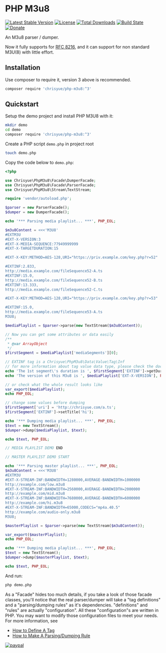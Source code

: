 PHP M3u8
========

[![Latest Stable Version](https://poser.pugx.org/chrisyue/php-m3u8/v/stable)](https://packagist.org/packages/chrisyue/php-m3u8)
[![License](https://poser.pugx.org/chrisyue/php-m3u8/license)](https://packagist.org/packages/chrisyue/php-m3u8)
[![Total Downloads](https://poser.pugx.org/chrisyue/php-m3u8/downloads)](https://packagist.org/packages/chrisyue/php-m3u8)
[![Build State](https://api.travis-ci.com/chrisyue/php-m3u8.svg?branch=master)](https://travis-ci.com/chrisyue/php-m3u8)
[![Donate](https://img.shields.io/badge/Donate-PayPal-green.svg)](https://www.paypal.com/cgi-bin/webscr?cmd=_donations&business=blizzchris@gmail.com&lc=US&item_name=Donation+for+PHP-M3U8&no_note=0&cn=&currency_code=USD&bn=PP-DonationsBF:btn_donateCC_LG.gif:NonHosted)

An M3u8 parser / dumper.

Now it fully supports for [RFC 8216](docs/supported-tags.md), and
it can support for non standard M3U(8) with little effort.

Installation
------------

Use composer to require it, version 3 above is recommended.

```bash
composer require 'chrisyue/php-m3u8:^3'
```

Quickstart
----------

Setup the demo project and install PHP M3U8 with it:

```bash
mkdir demo
cd demo
composer require 'chrisyue/php-m3u8:^3'
```

Create a PHP script `demo.php` in project root

```bash
touch demo.php
```

Copy the code below to `demo.php`:

```php
<?php

use Chrisyue\PhpM3u8\Facade\DumperFacade;
use Chrisyue\PhpM3u8\Facade\ParserFacade;
use Chrisyue\PhpM3u8\Stream\TextStream;

require 'vendor/autoload.php';

$parser = new ParserFacade();
$dumper = new DumperFacade();

echo '*** Parsing media playlist... ***', PHP_EOL;

$m3u8Content = <<<'M3U8'
#EXTM3U
#EXT-X-VERSION:3
#EXT-X-MEDIA-SEQUENCE:77949999999
#EXT-X-TARGETDURATION:15

#EXT-X-KEY:METHOD=AES-128,URI="https://priv.example.com/key.php?r=52"

#EXTINF:2.833,
http://media.example.com/fileSequence52-A.ts
#EXTINF:15.0,
http://media.example.com/fileSequence52-B.ts
#EXTINF:13.333,
http://media.example.com/fileSequence52-C.ts

#EXT-X-KEY:METHOD=AES-128,URI="https://priv.example.com/key.php?r=53"

#EXTINF:15.0,
http://media.example.com/fileSequence53-A.ts
M3U8;

$mediaPlaylist = $parser->parse(new TextStream($m3u8Content));

// Now you can get some attributes or data easily
/**
 * @var ArrayObject
 */
$firstSegment = $mediaPlaylist['mediaSegments'][0];

// EXTINF tag is a Chrisyue\PhpM3u8\Data\Value\Tag\Inf
// for more information about tag value data type, please check the docs
echo 'The 1st segment\'s duration is ', $firstSegment['EXTINF']->getDuration(), PHP_EOL;
echo 'The version of this M3u8 is ', $mediaPlaylist['EXT-X-VERSION'], PHP_EOL;

// or check what the whole result looks like
var_export($mediaPlaylist);
echo PHP_EOL;

// change some values before dumping
$firstSegment['uri'] = 'http://chrisyue.com/a.ts';
$firstSegment['EXTINF']->setTitle('hi');

echo '*** Dumping media playlist... ***', PHP_EOL;
$text = new TextStream();
$dumper->dump($mediaPlaylist, $text);

echo $text, PHP_EOL;

// MEDIA PLAYLIST DEMO END

// MASTER PLAYLIST DEMO START

echo '*** Parsing master playlist... ***', PHP_EOL;
$m3u8Content = <<<'M3U8'
#EXTM3U
#EXT-X-STREAM-INF:BANDWIDTH=1280000,AVERAGE-BANDWIDTH=1000000
http://example.com/low.m3u8
#EXT-X-STREAM-INF:BANDWIDTH=2560000,AVERAGE-BANDWIDTH=2000000
http://example.com/mid.m3u8
#EXT-X-STREAM-INF:BANDWIDTH=7680000,AVERAGE-BANDWIDTH=6000000
http://example.com/hi.m3u8
#EXT-X-STREAM-INF:BANDWIDTH=65000,CODECS="mp4a.40.5"
http://example.com/audio-only.m3u8
M3U8;

$masterPlaylist = $parser->parse(new TextStream($m3u8Content));

var_export($masterPlaylist);
echo PHP_EOL;

echo '*** Dumping media playlist... ***', PHP_EOL;
$text = new TextStream();
$dumper->dump($masterPlaylist, $text);

echo $text, PHP_EOL;
```

And run:

```bash
php demo.php
```

As a "Facade" hides too much details, if you take a look of those facade
classes, you'll notice that the real parser/dumper will take a "tag definitions"
and a "parsing/dumping rules" as it's dependencies. "definitions" and "rules" are
actually "configuration". All these "configuration"s are written in PHP. You may
want to modify those configuration files to meet your needs. For more
information, see
- [How to Define A Tag](docs/how-to-define-a-tag.md)
- [How to Make A Parsing/Dumping Rule](docs/how-to-make-a-parsing-dumping-rule.md)

[![paypal](https://www.paypalobjects.com/en_US/i/btn/btn_donateCC_LG.gif)](https://www.paypal.com/cgi-bin/webscr?cmd=_donations&business=blizzchris@gmail.com&lc=US&item_name=Donation+for+PHP-M3U8&no_note=0&cn=&currency_code=USD&bn=PP-DonationsBF:btn_donateCC_LG.gif:NonHosted)

